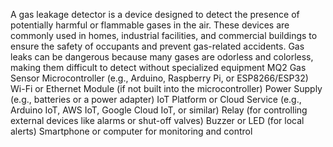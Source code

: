 A gas leakage detector is a device designed to detect the presence of potentially harmful or flammable gases in the air. These devices are commonly used in homes, industrial facilities, and commercial buildings to ensure the safety of occupants and prevent gas-related accidents. Gas leaks can be dangerous because many gases are odorless and colorless, making them difficult to detect without specialized equipment
MQ2 Gas Sensor
Microcontroller (e.g., Arduino, Raspberry Pi, or ESP8266/ESP32)
Wi-Fi or Ethernet Module (if not built into the microcontroller)
Power Supply (e.g., batteries or a power adapter)
IoT Platform or Cloud Service (e.g., Arduino IoT, AWS IoT, Google Cloud IoT, or similar)
Relay (for controlling external devices like alarms or shut-off valves)
Buzzer or LED (for local alerts)
Smartphone or computer for monitoring and control
